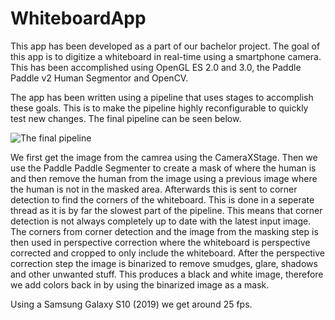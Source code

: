 # WhiteboardApp


This app has been developed as a part of our bachelor project.
The goal of this app is to digitize a whiteboard in real-time using a smartphone camera.
This has been accomplished using OpenGL ES 2.0 and 3.0, the Paddle Paddle v2 Human Segmentor and OpenCV.

The app has been written using a pipeline that uses stages to accomplish these goals.
This is to make the pipeline highly reconfigurable to quickly test new changes.
The final pipeline can be seen below.

![The final pipeline](https://github.com/cs-23-sw-6-21/WhiteboardApp/blob/main/images/image.jpg?raw=true)

We first get the image from the camrea using the CameraXStage.
Then we use the Paddle Paddle Segmenter to create a mask of where the human is and then remove the human from the image using a previous image where the human is not in the masked area.
Afterwards this is sent to corner detection to find the corners of the whiteboard.
This is done in a seperate thread as it is by far the slowest part of the pipeline.
This means that corner detection is not always completely up to date with the latest input image.
The corners from corner detection and the image from the masking step is then used in perspective correction where the whiteboard is perspective corrected and cropped to only include the whiteboard.
After the perspective correction step the image is binarized to remove smudges, glare, shadows and other unwanted stuff.
This produces a black and white image, therefore we add colors back in by using the binarized image as a mask.

Using a Samsung Galaxy S10 (2019) we get around 25 fps.
